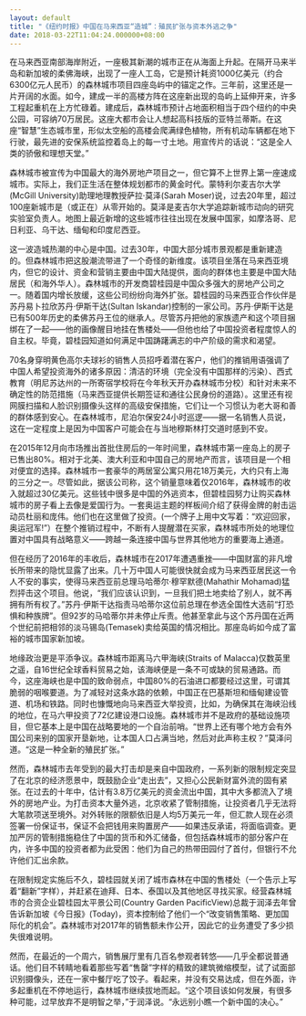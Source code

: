 ```yaml
---
layout: default
title: "《纽约时报》中国在马来西亚“造城”：殖民扩张与资本外逃之争"
date: 2018-03-22T11:04:24.000000+08:00
---
```


在马来西亚南部海岸附近，一座极其新潮的城市正在从海面上升起。在隔开马来半岛和新加坡的柔佛海峡，出现了一座人工岛，它是预计耗资1000亿美元（约合6300亿元人民币）的森林城市项目四座岛屿中的锚定之作。三年前，这里还是一片开阔的水面。如今，建成一半的高楼方阵在这座新出现的岛屿上延伸开来，许多工程起重机在上方忙碌着。建成后，森林城市预计占地面积相当于四个纽约的中央公园，可容纳70万居民。这座大都市会让人想起高科技版的亚特兰蒂斯。在这座“智慧”生态城市里，形似太空船的高楼会爬满绿色植物，所有机动车辆都在地下行驶，最先进的安保系统监控着岛上的每一寸土地。用宣传片的话说：“这是全人类的骄傲和理想天堂。”

森林城市被宣传为中国最大的海外房地产项目之一，但它算不上世界上第一座速成城市。实际上，我们正生活在整体规划都市的黄金时代。蒙特利尔麦吉尔大学(McGill University)助理地理教授萨拉·莫泽(Sarah Moser)说，过去20年里，超过100座新城市是（或正在）从零开始的。莫泽是麦吉尔大学追踪新城市动向的研究实验室负责人。地图上最近新增的这些城市往往出现在发展中国家，如摩洛哥、尼日利亚、乌干达、缅甸和印度尼西亚。

这一波造城热潮的中心是中国。过去30年，中国大部分城市景观都是重新建造的。但森林城市把这股潮流带进了一个奇怪的新维度。该项目坐落在马来西亚境内，但它的设计、资金和营销主要由中国大陆提供，面向的群体也主要是中国大陆居民（和海外华人）。森林城市的开发商碧桂园是中国众多强大的房地产公司之一。随着国内增长放缓，这些公司纷纷向海外扩张。碧桂园的马来西亚合作伙伴是苏丹易卜拉欣苏丹·伊斯干达(Sultan Iskandar)控制的一家公司。苏丹·伊斯干达是已有500年历史的柔佛苏丹王位的继承人。尽管苏丹把他的家族遗产和这个项目捆绑在了一起——他的画像醒目地挂在售楼处——但他也给了中国投资者程度惊人的自主权。毕竟，碧桂园知道如何满足中国踌躇满志的中产阶级的需求和渴望。

70名身穿明黄色高尔夫球衫的销售人员招呼着潜在客户，他们的推销用语强调了中国人希望投资海外的诸多原因：清洁的环境（完全没有中国那样的污染）、西式教育（明尼苏达州的一所寄宿学校将在今年秋天开办森林城市分校）和针对未来不确定性的防范措施（马来西亚提供长期签证和通往公民身份的道路）。这里还有视网膜扫描和人脸识别摄像头这样的高级安保措施，它们让一个习惯认为老大哥和善的群体感到安心。在森林城市，尼泊尔保安24小时巡逻——据一名销售人员说，这在一定程度上是因为中国客户可能会在与当地穆斯林打交道时感到不安。

在2015年12月向市场推出首批住房后的一年时间里，森林城市第一座岛上的房子已售出80%。相对于北美、澳大利亚和中国自己的房地产而言，该项目是一个相对便宜的选择。森林城市一套豪华的两居室公寓只用花18万美元，大约只有上海的三分之一。尽管如此，据该公司称，这个销量意味着仅2016年，森林城市的收入就超过30亿美元。这些钱中很多是中国的外逃资本，但碧桂园努力让购买森林城市的房子看上去像是爱国行为。一套奥运主题的样板间介绍了获得金牌的射击运动员杜丽和庞伟。他们也在这里做了投资。(一个牌子上用中文写着：“欢迎回家，奥运冠军!”）在整个推销过程中，不断有人提醒潜在买家，森林城市所处的地理位置对中国具有战略意义——跨越一条连接中国与世界其他地方的重要海上通道。

但在经历了2016年的丰收后，森林城市在2017年遭遇重挫——中国财富的非凡增长所带来的隐忧显露了出来。几十万中国人可能很快就会成为马来西亚居民这一令人不安的事实，使得马来西亚前总理马哈蒂尔·穆罕默德(Mahathir Mohamad)猛烈抨击这个项目。他说，“我们应该认识到，一旦我们把土地卖给了别人，就不再拥有所有权了。”苏丹·伊斯干达指责马哈蒂尔这位前总理在参选全国性大选前“打恐惧和种族牌”。但92岁的马哈蒂尔并未停止斥责。他甚至拿此与这个苏丹国在近两个世纪前把相邻的淡马锡岛(Temasek)卖给英国的情况相比。那座岛屿如今成了富裕的城市国家新加坡。

地缘政治更是平添争议。森林城市距离马六甲海峡(Straits of Malacca)仅数英里之遥，自16世纪全球香料贸易之始，该海峡便是一条不可或缺的贸易通路。而今，这座海峡也是中国的致命弱点，中国80%的石油进口都要经过这里，可谓其脆弱的咽喉要道。为了减轻对这条水路的依赖，中国正在巴基斯坦和缅甸建设管道、机场和铁路。同时也慷慨地向马来西亚大举投资，比如，为确保其在海峡沿线的地位，在马六甲投资了72亿建设港口设施。森林城市并不是政府的基础设施项目，但它基本上是中国在战略要地的一个自治前哨。“世界上还有哪个地方会有外国公司来别的国家开垦新地，让本国人口占满当地，然后对此声称主权？”莫泽问道。“这是一种全新的殖民扩张。”

然而，森林城市去年受到的最大打击却是来自中国政府，一系列新的限制规定突显了在北京的经济愿景中，既鼓励企业“走出去”，又担心公民新财富外流的固有紧张。在过去的十年中，估计有3.8万亿美元的资金流出中国，其中大多都流入了境外的房地产业。为打击资本大量外逃，北京收紧了管制措施，让投资者几乎无法将大笔款项送至境外。对外转账的限额依旧是人均5万美元一年，但汇款人现在必须签署一份保证书，保证不会把钱用来购置房产——如果违反承诺，将面临调查。更加严厉的管制措施稳住了中国的货币和外汇储备，但包括森林城市的部分客户在内，许多中国的投资者都为此受困：他们为自己的热带田园付了首付，但银行不允许他们汇出余款。

在限制规定实施后不久，碧桂园就关闭了城市森林在中国的售楼处（一个告示上写着“翻新”字样），并赶紧在迪拜、日本、泰国以及其他地区寻找买家。经营森林城市的合资企业碧桂园太平景公司(Country Garden PacificView)总裁于润泽去年曾告诉新加坡《今日报》(Today)，资本控制给了他们一个“改变销售策略、更加国际化的机会”。森林城市对2017年的销售额未作公开，因此它的业务遭受了多少损失很难说明。

然而，在最近的一个周六，销售展厅里有几百名参观者转悠——几乎全都说普通话。他们目不转睛地看着那些写着“售罄”字样的精致的建筑微缩模型，试了试面部识别摄像头，还在一家中餐厅吃了饺子。看起来，并没有交易达成，但在外面，许多起重机在不停地运行，森林城市继续拔地而起。“这个项目该如何发展，有很多种可能，过早放弃不是明智之举，”于润泽说。“永远别小瞧一个新中国的决心。”

